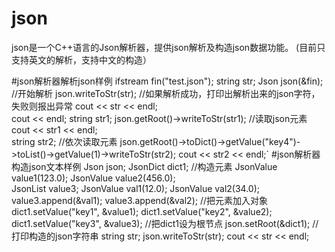 # json
json是一个C++语言的Json解析器，提供json解析及构造json数据功能。
(目前只支持英文的解析，支持中文的构造）

#json解析器解析json样例
	ifstream fin("test.json");
	string str;
	Json json(&fin);      //开始解析
	json.writeToStr(str); //如果解析成功，打印出解析出来的json字符，失败则报出异常
 	cout << str << endl;  
	cout << endl;
	string str1;
	json.getRoot()->writeToStr(str1);  //读取json元素
	cout << str1 << endl;	
	string str2;   //依次读取元素
	json.getRoot()->toDict()->getValue("key4")->toList()->getValue(1)->writeToStr(str2);
	cout << str2 << endl;`
#json解析器构造json文本样例
	Json json;
	JsonDict dict1;
	//构造元素
	JsonValue value1(123.0);
	JsonValue value2(456.0);	
	JsonList value3;
	JsonValue val1(12.0);
	JsonValue val2(34.0);
	value3.append(&val1);
	value3.append(&val2);
	//把元素加入对象
	dict1.setValue("key1", &value1);
	dict1.setValue("key2", &value2);
	dict1.setValue("key3", &value3);
	//把dict1设为根节点
	json.setRoot(&dict1);
	//打印构造的json字符串
	string str;
	json.writeToStr(str);
	cout << str << endl;
